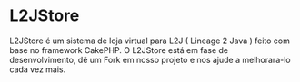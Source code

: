 L2JStore
========

L2JStore é um sistema de loja virtual para L2J ( Lineage 2 Java ) feito com base no framework CakePHP.
O L2JStore está em fase de desenvolvimento, dê um Fork em nosso projeto e nos ajude a melhorara-lo cada vez mais.
